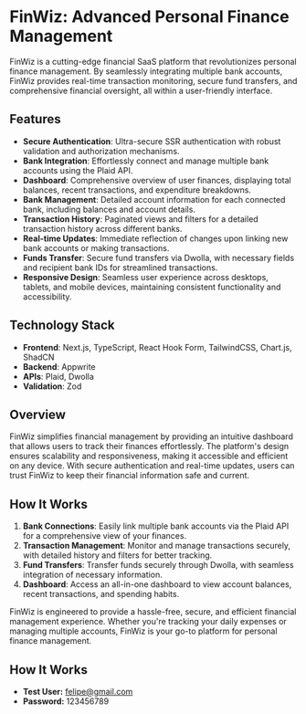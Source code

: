 
# FinWiz: Advanced Personal Finance Management

FinWiz is a cutting-edge financial SaaS platform that revolutionizes personal finance management. By seamlessly integrating multiple bank accounts, FinWiz provides real-time transaction monitoring, secure fund transfers, and comprehensive financial oversight, all within a user-friendly interface.

## Features

- **Secure Authentication**: Ultra-secure SSR authentication with robust validation and authorization mechanisms.
- **Bank Integration**: Effortlessly connect and manage multiple bank accounts using the Plaid API.
- **Dashboard**: Comprehensive overview of user finances, displaying total balances, recent transactions, and expenditure breakdowns.
- **Bank Management**: Detailed account information for each connected bank, including balances and account details.
- **Transaction History**: Paginated views and filters for a detailed transaction history across different banks.
- **Real-time Updates**: Immediate reflection of changes upon linking new bank accounts or making transactions.
- **Funds Transfer**: Secure fund transfers via Dwolla, with necessary fields and recipient bank IDs for streamlined transactions.
- **Responsive Design**: Seamless user experience across desktops, tablets, and mobile devices, maintaining consistent functionality and accessibility.

## Technology Stack

- **Frontend**: Next.js, TypeScript, React Hook Form, TailwindCSS, Chart.js, ShadCN
- **Backend**: Appwrite
- **APIs**: Plaid, Dwolla
- **Validation**: Zod

## Overview

FinWiz simplifies financial management by providing an intuitive dashboard that allows users to track their finances effortlessly. The platform's design ensures scalability and responsiveness, making it accessible and efficient on any device. With secure authentication and real-time updates, users can trust FinWiz to keep their financial information safe and current.

## How It Works

1. **Bank Connections**: Easily link multiple bank accounts via the Plaid API for a comprehensive view of your finances.
2. **Transaction Management**: Monitor and manage transactions securely, with detailed history and filters for better tracking.
3. **Fund Transfers**: Transfer funds securely through Dwolla, with seamless integration of necessary information.
4. **Dashboard**: Access an all-in-one dashboard to view account balances, recent transactions, and spending habits.

FinWiz is engineered to provide a hassle-free, secure, and efficient financial management experience. Whether you're tracking your daily expenses or managing multiple accounts, FinWiz is your go-to platform for personal finance management.

## How It Works

- **Test User:** felipe@gmail.com
- **Password:** 123456789
